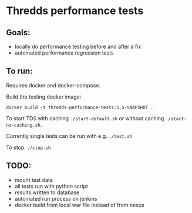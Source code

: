 # Thredds performance tests

## Goals:
- locally do performance testing before and after a fix
- automated performance regression tests

## To run:

Requires docker and docker-compose.

Build the testing docker image:
```
docker build -t thredds-performance-tests:5.5-SNAPSHOT .
```

To start TDS with caching `./start-default.sh` or without caching `./start-no-caching.sh`.

Currently single tests can be run with e.g. `./test.sh`

To stop: `./stop.sh`

## TODO:
- mount test data
- all tests run with python script
- results written to database
- automated run process on jenkins
- docker build from local war file instead of from nexus
